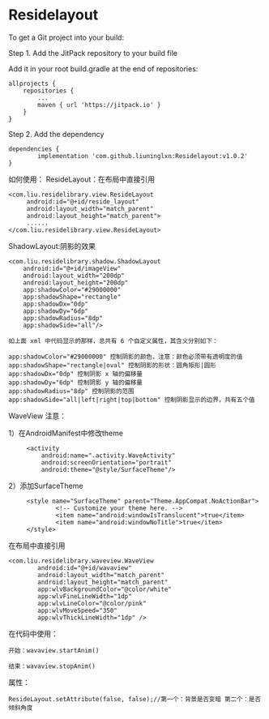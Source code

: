 # Residelayout
To get a Git project into your build:

Step 1. Add the JitPack repository to your build file

Add it in your root build.gradle at the end of repositories:

	allprojects {
		repositories {
			...
			maven { url 'https://jitpack.io' }
		}
	}

Step 2. Add the dependency

	dependencies {
	        implementation 'com.github.liuninglxn:Residelayout:v1.0.2'
	}
	
如何使用：
ResideLayout：在布局中直接引用

    <com.liu.residelibrary.view.ResideLayout    
         android:id="@+id/reside_layout"
         android:layout_width="match_parent"
         android:layout_height="match_parent">
         ......
    </com.liu.residelibrary.view.ResideLayout>

ShadowLayout:阴影的效果

    <com.liu.residelibrary.shadow.ShadowLayout
        android:id="@+id/imageView"
        android:layout_width="200dp"
        android:layout_height="200dp"
        app:shadowColor="#29000000"
        app:shadowShape="rectangle"
        app:shadowDx="0dp"
        app:shadowDy="6dp"
        app:shadowRadius="8dp"
        app:shadowSide="all"/>
        
    如上面 xml 中代码显示的那样，总共有 6 个自定义属性，其含义分别如下：
    
    app:shadowColor="#29000000" 控制阴影的颜色，注意：颜色必须带有透明度的值
    app:shadowShape="rectangle|oval" 控制阴影的形状：圆角矩形|圆形
    app:shadowDx="0dp" 控制阴影 x 轴的偏移量
    app:shadowDy="6dp" 控制阴影 y 轴的偏移量
    app:shadowRadius="8dp" 控制阴影的范围
    app:shadowSide="all|left|right|top|bottom" 控制阴影显示的边界，共有五个值
    
WaveView 注意：

1）在AndroidManifest中修改theme

         <activity
             android:name=".activity.WaveActivity"
             android:screenOrientation="portrait"
             android:theme="@style/SurfaceTheme"/>

2）添加SurfaceTheme

         <style name="SurfaceTheme" parent="Theme.AppCompat.NoActionBar">
                 <!-- Customize your theme here. -->
                 <item name="android:windowIsTranslucent">true</item>
                 <item name="android:windowNoTitle">true</item>
         </style>

在布局中直接引用

    <com.liu.residelibrary.waveview.WaveView
            android:id="@+id/wavaview"
            android:layout_width="match_parent"
            android:layout_height="match_parent"
            app:wlvBackgroundColor="@color/white"
            app:wlvFineLineWidth="1dp"
            app:wlvLineColor="@color/pink"
            app:wlvMoveSpeed="350"
            app:wlvThickLineWidth="1dp" />
	    
在代码中使用：

    开始：wavaview.startAnim()
    
    结束：wavaview.stopAnim()

属性：

    ResideLayout.setAttribute(false, false);//第一个：背景是否变暗 第二个：是否倾斜角度
